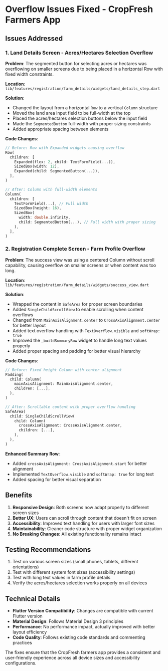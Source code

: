 # Overflow Issues Fixed - CropFresh Farmers App

## Issues Addressed

### 1. Land Details Screen - Acres/Hectares Selection Overflow

**Problem**: The segmented button for selecting acres or hectares was overflowing on smaller screens due to being placed in a horizontal Row with fixed width constraints.

**Location**: `lib/features/registration/farm_details/widgets/land_details_step.dart`

**Solution**:
- Changed the layout from a horizontal `Row` to a vertical `Column` structure
- Moved the land area input field to be full-width at the top
- Placed the acres/hectares selection buttons below the input field
- Made the `SegmentedButton` full-width with proper sizing constraints
- Added appropriate spacing between elements

**Code Changes**:
```dart
// Before: Row with Expanded widgets causing overflow
Row(
  children: [
    Expanded(flex: 2, child: TextFormField(...)),
    SizedBox(width: 12),
    Expanded(child: SegmentedButton(...)),
  ],
)

// After: Column with full-width elements
Column(
  children: [
    TextFormField(...), // Full width
    SizedBox(height: 16),
    SizedBox(
      width: double.infinity,
      child: SegmentedButton(...), // Full width with proper sizing
    ),
  ],
)
```

### 2. Registration Complete Screen - Farm Profile Overflow

**Problem**: The success view was using a centered Column without scroll capability, causing overflow on smaller screens or when content was too long.

**Location**: `lib/features/registration/farm_details/widgets/success_view.dart`

**Solution**:
- Wrapped the content in `SafeArea` for proper screen boundaries
- Added `SingleChildScrollView` to enable scrolling when content overflows
- Changed from `MainAxisAlignment.center` to `CrossAxisAlignment.center` for better layout
- Added text overflow handling with `TextOverflow.visible` and `softWrap: true`
- Improved the `_buildSummaryRow` widget to handle long text values properly
- Added proper spacing and padding for better visual hierarchy

**Code Changes**:
```dart
// Before: Fixed height Column with center alignment
Padding(
  child: Column(
    mainAxisAlignment: MainAxisAlignment.center,
    children: [...],
  ),
)

// After: Scrollable content with proper overflow handling
SafeArea(
  child: SingleChildScrollView(
    child: Column(
      crossAxisAlignment: CrossAxisAlignment.center,
      children: [...],
    ),
  ),
)
```

**Enhanced Summary Row**:
- Added `crossAxisAlignment: CrossAxisAlignment.start` for better alignment
- Implemented `TextOverflow.visible` and `softWrap: true` for long text
- Added spacing for better visual separation

## Benefits

1. **Responsive Design**: Both screens now adapt properly to different screen sizes
2. **Better UX**: Users can scroll through content that doesn't fit on screen
3. **Accessibility**: Improved text handling for users with larger font sizes
4. **Maintainability**: Cleaner code structure with proper widget organization
5. **No Breaking Changes**: All existing functionality remains intact

## Testing Recommendations

1. Test on various screen sizes (small phones, tablets, different orientations)
2. Test with different system font sizes (accessibility settings)
3. Test with long text values in farm profile details
4. Verify the acres/hectares selection works properly on all devices

## Technical Details

- **Flutter Version Compatibility**: Changes are compatible with current Flutter version
- **Material Design**: Follows Material Design 3 principles
- **Performance**: No performance impact, actually improved with better layout efficiency
- **Code Quality**: Follows existing code standards and commenting practices

The fixes ensure that the CropFresh farmers app provides a consistent and user-friendly experience across all device sizes and accessibility configurations. 
